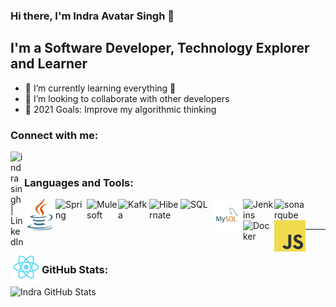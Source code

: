 ### Hi there, I'm Indra Avatar Singh 👋

## I'm a Software Developer, Technology Explorer and Learner

- 🌱 I’m currently learning everything 🤣
- 👯 I’m looking to collaborate with other developers
- 🥅 2021 Goals: Improve my algorithmic thinking

### Connect with me:

[<img align="left" alt="indra singh | LinkedIn" width="22px" src="https://cdns.iconmonstr.com/wp-content/assets/preview/2012/240/iconmonstr-linkedin-3.png" />][linkedin]

<br />

### Languages and Tools:

[<img align="left" alt="Java" width="50px" src="https://raw.githubusercontent.com/github/explore/80688e429a7d4ef2fca1e82350fe8e3517d3494d/topics/java/java.png" />][java]
[<img align="left" alt="Spring" width="50px" src="https://pbs.twimg.com/profile_images/1235870003292856320/iRG4_ojf_400x400.png" />][spring]
[<img align="left" alt="Mulesoft" width="50px" src="https://pbs.twimg.com/profile_images/1268206951994847232/WFJny2pP_400x400.jpg"/>][mulesoft]
[<img align="left" alt="Kafka" width="50px" src="https://pbs.twimg.com/profile_images/781633389577195521/kazUJooF_400x400.jpg"/>][kafka]
[<img align="left" alt="Hibernate" width="50px" src="https://pbs.twimg.com/profile_images/914842431748739072/66NFe2g3_400x400.jpg" />][hibernate]
[<img align="left" alt="SQL" width="50px" src="https://pbs.twimg.com/profile_images/938272746328543232/kxHkAenZ_400x400.jpg" />][postgres]
[<img align="left" alt="MySQL" width="50px" src="https://raw.githubusercontent.com/github/explore/80688e429a7d4ef2fca1e82350fe8e3517d3494d/topics/mysql/mysql.png" />][mysql]
[<img align="left" alt="Jenkins" width="50px" src="https://pbs.twimg.com/profile_images/724264919634305024/DsWUbybf_400x400.jpg" />][jenkins]
[<img align="left" alt="sonarqube" width="50px" src="https://pbs.twimg.com/profile_images/1224335491899760641/h404B5dU_400x400.jpg" />][sonarqube]
[<img align="left" alt="Docker" width="50px" src="https://pbs.twimg.com/profile_images/511909265720614913/21_d3cvM_400x400.png" />][kubernetes]
[<img align="left" alt="JavaScript" width="50px" src="https://raw.githubusercontent.com/github/explore/80688e429a7d4ef2fca1e82350fe8e3517d3494d/topics/javascript/javascript.png" />][javascript]
[<img align="left" alt="React" width="50px" src="https://raw.githubusercontent.com/github/explore/80688e429a7d4ef2fca1e82350fe8e3517d3494d/topics/react/react.png" />][react]

<br />
<br />

---

<br />

### GitHub Stats:

  <img align="left" alt="Indra GitHub Stats" src="https://github-readme-stats.codestackr.vercel.app/api?username=iavtar&show_icons=true&hide_border=true" />

[linkedin]: https://www.linkedin.com/in/iavtar/
[java]: https://www.java.com/
[spring]: https://spring.io
[mulesoft]: https://www.mulesoft.com/
[kafka]: https://kafka.apache.org/
[hibernate]: https://www.linkedin.com/in/iavtar/
[postgres]: https://www.postgresql.org/
[mysql]: https://www.mysql.com/
[jenkins]: https://www.jenkins.io/
[docker]: https://www.docker.com/
[javascript]: https://www.linkedin.com/in/iavtar/
[react]: https://reactjs.org/
[kubernetes]: https://kubernetes.io/
[sonarqube]: https://www.sonarqube.org/
